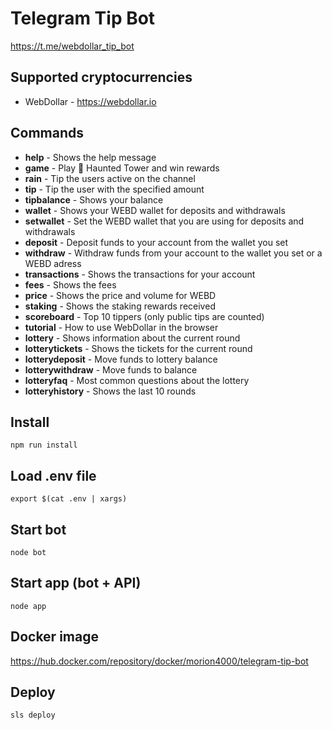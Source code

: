 # Telegram Tip Bot

<https://t.me/webdollar_tip_bot>

## Supported cryptocurrencies

- WebDollar - <https://webdollar.io>

## Commands

- **help** - Shows the help message
- **game** - Play 👻 Haunted Tower and win rewards
- **rain** - Tip the users active on the channel
- **tip** - Tip the user with the specified amount
- **tipbalance** - Shows your balance
- **wallet** - Shows your WEBD wallet for deposits and withdrawals
- **setwallet** - Set the WEBD wallet that you are using for deposits and withdrawals
- **deposit** - Deposit funds to your account from the wallet you set
- **withdraw** - Withdraw funds from your account to the wallet you set or a WEBD adress
- **transactions** - Shows the transactions for your account
- **fees** - Shows the fees
- **price** - Shows the price and volume for WEBD
- **staking** - Shows the staking rewards received
- **scoreboard** - Top 10 tippers (only public tips are counted)
- **tutorial** - How to use WebDollar in the browser
- **lottery** - Shows information about the current round
- **lotterytickets** - Shows the tickets for the current round
- **lotterydeposit** - Move funds to lottery balance
- **lotterywithdraw** - Move funds to balance
- **lotteryfaq** - Most common questions about the lottery
- **lotteryhistory** - Shows the last 10 rounds

## Install

`npm run install`

## Load .env file

`export $(cat .env | xargs)`

## Start bot

`node bot`

## Start app (bot + API)

`node app`

## Docker image

https://hub.docker.com/repository/docker/morion4000/telegram-tip-bot

## Deploy

`sls deploy`
